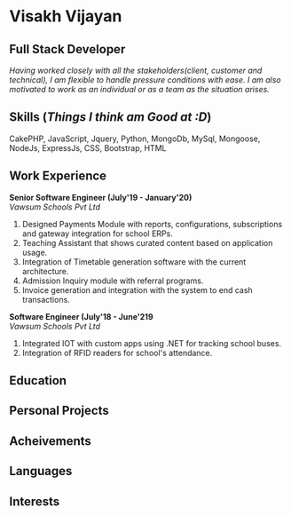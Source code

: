 # Visakh Vijayan
## Full Stack Developer
_Having worked closely with all the stakeholders(client, customer and technical), I am flexible to handle pressure conditions with ease. I am also motivated to work as an individual or as a team as the situation arises._

## Skills (_Things I think am Good at :D_)
CakePHP, JavaScript, Jquery, Python, MongoDb, MySql, Mongoose, NodeJs, ExpressJs, CSS, Bootstrap, HTML

## Work Experience
**Senior Software Engineer (July'19 - January'20)** <br />
_Vawsum Schools Pvt Ltd_
1. Designed Payments Module with reports, configurations, subscriptions and gateway integration for school ERPs.
2. Teaching Assistant that shows curated content based on application usage.
3. Integration of Timetable generation software with the current architecture.
4. Admission Inquiry module with referral programs.
5. Invoice generation and integration with the system to end cash transactions.

**Software Engineer (July'18 - June'219** <br />
_Vawsum Schools Pvt Ltd_
1. Integrated IOT with custom apps using .NET for tracking school buses.
2. Integration of RFID readers for school's attendance.



## Education 

## Personal Projects

## Acheivements 

## Languages

## Interests
